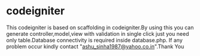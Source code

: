 # codeigniter
This codeigniter is based on scaffolding in codeigniter.By using this you can generate controller,model,view with validation in single click just you need only table.Database connectivity is required inside database.php. If any problem occur kindly contact "ashu_sinha1987@yahoo.co.in".Thank You
